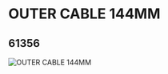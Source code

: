 # OUTER CABLE 144MM
## 61356
![OUTER CABLE 144MM](https://lc-www-live-s.legocdn.com/media/bricks/5/2/4291611.jpg)
